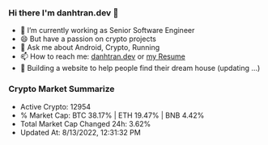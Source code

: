 ### Hi there I'm danhtran.dev 👋

- 🔭 I’m currently working as Senior Software Engineer
- 😄 But have a passion on crypto projects
- 💬 Ask me about Android, Crypto, Running 
- 📫 How to reach me: <a href="https://danhtran.dev" target="_blank">danhtran.dev</a> or <a href="Developer-Resume.pdf" target="_blank">my Resume</a>
- 🌱 Building a website to help people find their dream house (updating ...)

### Crypto Market Summarize
- Active Crypto: 12954
- % Market Cap: BTC 38.17% | ETH 19.47% | BNB 4.42%
- Total Market Cap Changed 24h: 3.62%
- Updated At: 8/13/2022, 12:31:32 PM
